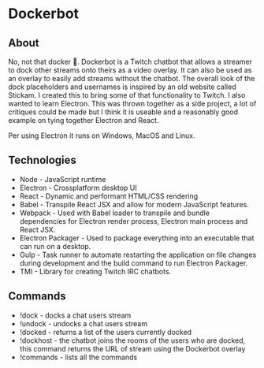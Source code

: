 # Dockerbot

## About
No, not that docker 🐳. Dockerbot is a Twitch chatbot that allows a streamer to dock other streams onto theirs as a video overlay. It can also be used as an overlay to easily add streams without the chatbot. The overall look of the dock placeholders and usernames is inspired by an old website called Stickam. I created this to bring some of that functionality to Twitch. I also wanted to learn Electron. This was thrown together as a side project, a lot of critiques could be made but I think it is useable and a reasonably good example on tying together Electron and React.

Per using Electron it runs on Windows, MacOS and Linux.

## Technologies

* Node - JavaScript runtime
* Electron - Crossplatform desktop UI
* React - Dynamic and performant HTML/CSS rendering
* Babel - Transpile React JSX and allow for modern JavaScript features.
* Webpack - Used with Babel loader to transpile and bundle dependencies for Electron render process, Electron main process and React JSX.
* Electron Packager - Used to package everything into an executable that can run on a desktop.
* Gulp - Task runner to automate restarting the application on file changes during development and the build command to run Electron Packager.
* TMI - Library for creating Twitch IRC chatbots.

## Commands

* !dock - docks a chat users stream
* !undock - undocks a chat users stream
* !docked - returns a list of the users currently docked
* !dockhost - the chatbot joins the rooms of the users who are docked, this command returns the URL of stream using the Dockerbot overlay
* !commands - lists all the commands